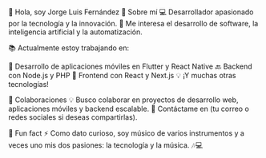 👋 Hola, soy Jorge Luis Fernández
🚀 Sobre mí
  💻 Desarrollador apasionado por la tecnología y la innovación.
  🎯 Me interesa el desarrollo de software, la inteligencia artificial y la automatización.

📚 Actualmente estoy trabajando en:

  📱 Desarrollo de aplicaciones móviles en Flutter y React Native
  🔙 Backend con Node.js y PHP
  🎨 Frontend con React y Next.js
  💡 ¡Y muchas otras tecnologías!

🤝 Colaboraciones
  💡 Busco colaborar en proyectos de desarrollo web, aplicaciones móviles y backend escalable.
  📩 Contáctame en (tu correo o redes sociales si deseas compartirlas).

🌟 Fun fact
⚡ Como dato curioso, soy músico de varios instrumentos y a veces uno mis dos pasiones: la tecnología y la música. 🎶💻


<!---
jorgeluisfdez/jorgeluisfdez is a ✨ special ✨ repository because its `README.md` (this file) appears on your GitHub profile.
You can click the Preview link to take a look at your changes.
--->
